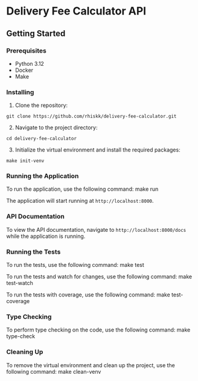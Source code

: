 # Delivery Fee Calculator API

## Getting Started

### Prerequisites

- Python 3.12
- Docker
- Make

### Installing

1. Clone the repository:

```
git clone https://github.com/rhiskk/delivery-fee-calculator.git
```

2. Navigate to the project directory:

```
cd delivery-fee-calculator
```

3. Initialize the virtual environment and install the required packages:

```
make init-venv
```

### Running the Application

To run the application, use the following command:
make run

The application will start running at `http://localhost:8000`.

### API Documentation

To view the API documentation, navigate to `http://localhost:8000/docs` while the application is running.

### Running the Tests

To run the tests, use the following command:
make test

To run the tests and watch for changes, use the following command:
make test-watch

To run the tests with coverage, use the following command:
make test-coverage

### Type Checking

To perform type checking on the code, use the following command:
make type-check

### Cleaning Up

To remove the virtual environment and clean up the project, use the following command:
make clean-venv
